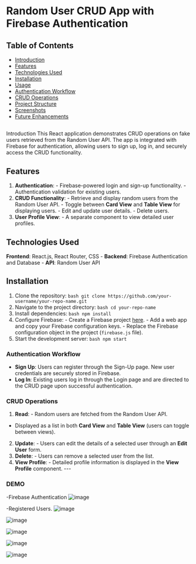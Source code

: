 # Random User CRUD App with Firebase Authentication

 ## Table of Contents
 
- [Introduction](#introduction) 
- [Features](#features)
- [Technologies Used](#technologies-used) 
- [Installation](#installation) 
- [Usage](#usage)
- [Authentication Workflow](#authentication-workflow)
- [CRUD Operations](#crud-operations)
- [Project Structure](#project-structure)
- [Screenshots](#screenshots) 
- [Future Enhancements](#future-enhancements) 

 ##
 Introduction This React application demonstrates CRUD operations on fake users retrieved from the Random User API. The app is integrated with Firebase for authentication, allowing users to sign up, log in, and securely access the CRUD functionality.
 ## Features
1. **Authentication**: - Firebase-powered login and sign-up functionality. - Authentication validation for existing users.
2. **CRUD Functionality**: - Retrieve and display random users from the Random User API. - Toggle between **Card View** and **Table View** for displaying users. - Edit and update user details. - Delete users.
3. **User Profile View**: - A separate component to view detailed user profiles.

 ## Technologies Used 
 **Frontend**: React.js, React Router, CSS -
 **Backend**: Firebase Authentication and Database - 
 **API**: Random User API 
 ## Installation
 
1. Clone the repository: ```bash git clone https://github.com/your-username/your-repo-name.git ```
2. Navigate to the project directory: ```bash cd your-repo-name ``` 
3. Install dependencies: ```bash npm install ``` 
4. Configure Firebase: - Create a Firebase project [here](https://firebase.google.com/). - Add a web app and copy your Firebase configuration keys. - Replace the Firebase configuration object in the project (`firebase.js` file). 
5. Start the development server: ```bash npm start ```

### Authentication Workflow

- **Sign Up**: Users can register through the Sign-Up page. New user credentials are securely stored in Firebase.
- **Log In**: Existing users log in through the Login page and are directed to the CRUD page upon successful authentication.

  
### CRUD Operations 
1. **Read**: - Random users are fetched from the Random User API. 
 - Displayed as a list in both **Card View** and **Table View** (users can toggle between views).
2. **Update**: - Users can edit the details of a selected user through an **Edit User** form.
3. **Delete**: - Users can remove a selected user from the list. 
4. **View Profile**: - Detailed profile information is displayed in the **View Profile** component. ---


### DEMO

-Firebase Authentication 
![image](https://github.com/user-attachments/assets/32944b53-84ff-4da1-aa65-cededf0d2679)

-Registered Users. 
![image](https://github.com/user-attachments/assets/acef8a39-cef5-482f-ab58-4a871723da0d)


![image](https://github.com/user-attachments/assets/8ab9b3c6-7df7-4414-8db5-b0bcd3a5dbc1)

![image](https://github.com/user-attachments/assets/32aa204a-c7c5-4778-b242-bb7858911995)


![image](https://github.com/user-attachments/assets/11ac09f3-400f-46fc-a730-7371e99fd3af)


![image](https://github.com/user-attachments/assets/54af3e21-a5d8-4ce6-9ab4-4abbe888b69d)
